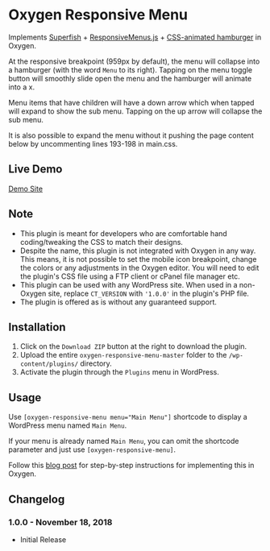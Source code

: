 # Oxygen Responsive Menu #

Implements [Superfish](https://github.com/joeldbirch/superfish) + [ResponsiveMenus.js](https://github.com/studiopress/responsive-menus) + [CSS-animated hamburger](https://jonsuh.com/hamburgers/) in Oxygen.

At the responsive breakpoint (959px by default), the menu will collapse into a hamburger (with the word `Menu` to its right). Tapping on the menu toggle button will smoothly slide open the menu and the hamburger will animate into a x.

Menu items that have children will have a down arrow which when tapped will expand to show the sub menu. Tapping on the up arrow will collapse the sub menu.

It is also possible to expand the menu without it pushing the page content below by uncommenting lines 193-198 in main.css.

## Live Demo ##

[Demo Site](https://oxygenresponsivemenu.demo.site/)

## Note ##

* This plugin is meant for developers who are comfortable hand coding/tweaking the CSS to match their designs.
* Despite the name, this plugin is not integrated with Oxygen in any way. This means, it is not possible to set the mobile icon breakpoint, change the colors or any adjustments in the Oxygen editor. You will need to edit the plugin's CSS file using a FTP client or cPanel file manager etc.
* This plugin can be used with any WordPress site. When used in a non-Oxygen site, replace `CT_VERSION` with `'1.0.0'` in the plugin's PHP file.
* The plugin is offered as is without any guaranteed support.

## Installation ##

1. Click on the `Download ZIP` button at the right to download the plugin.
2. Upload the entire `oxygen-responsive-menu-master` folder to the `/wp-content/plugins/` directory.
3. Activate the plugin through the `Plugins` menu in WordPress.

## Usage ##

Use `[oxygen-responsive-menu menu="Main Menu"]` shortcode to display a WordPress menu named `Main Menu`.

If your menu is already named `Main Menu`, you can omit the shortcode parameter and just use `[oxygen-responsive-menu]`.

Follow this [blog post](https://wpdevdesign.com/oxygen-responsive-menu/) for step-by-step instructions for implementing this in Oxygen.

## Changelog ##

### 1.0.0 - November 18, 2018 ###
* Initial Release
